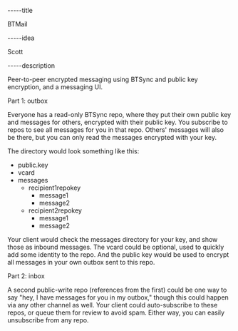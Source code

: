 -----title

BTMail

-----idea

Scott

-----description

Peer-to-peer encrypted messaging using BTSync and public key encryption, and a messaging UI.

Part 1: outbox

Everyone has a read-only BTSync repo, where they put their own public key and messages for others, encrypted with their public key. You subscribe to repos to see all messages for you in that repo. Others' messages will also be there, but you can only read the messages encrypted with your key.

The directory would look something like this:

* public.key
* vcard
* messages
  * recipient1repokey
    * message1
    * message2
  * recipient2repokey
    * message1
    * message2

Your client would check the messages directory for your key, and show those as inbound messages. The vcard could be optional, used to quickly add some identity to the repo. And the public key would be used to encrypt all messages in your own outbox sent to this repo.

Part 2: inbox

A second public-write repo (references from the first) could be one way to say "hey, I have messages for you in my outbox," though this could happen via any other channel as well. Your client could auto-subscribe to these repos, or queue them for review to avoid spam. Either way, you can easily unsubscribe from any repo.
